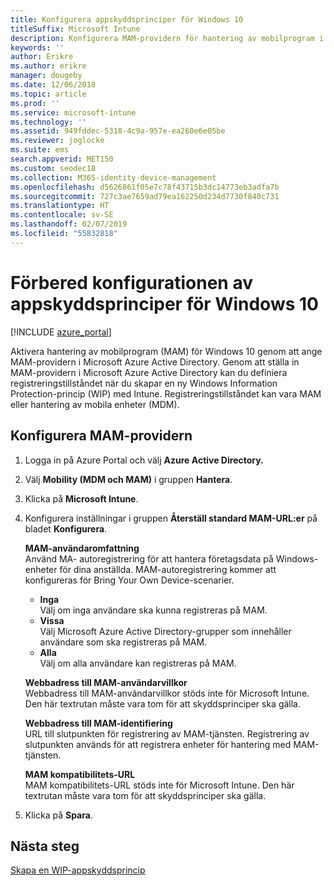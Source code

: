 ```yaml
---
title: Konfigurera appskyddsprinciper för Windows 10
titleSuffix: Microsoft Intune
description: Konfigurera MAM-providern för hantering av mobilprogram i Azure AD.
keywords: ''
author: Erikre
ms.author: erikre
manager: dougeby
ms.date: 12/06/2018
ms.topic: article
ms.prod: ''
ms.service: microsoft-intune
ms.technology: ''
ms.assetid: 949fddec-5318-4c9a-957e-ea260e6e05be
ms.reviewer: joglocke
ms.suite: ems
search.appverid: MET150
ms.custom: seodec18
ms.collection: M365-identity-device-management
ms.openlocfilehash: d5626861f05e7c78f43715b3dc14773eb3adfa7b
ms.sourcegitcommit: 727c3ae7659ad79ea162250d234d7730f840c731
ms.translationtype: HT
ms.contentlocale: sv-SE
ms.lasthandoff: 02/07/2019
ms.locfileid: "55832818"
---
```

# <a name="get-ready-to-configure-app-protection-policies-for-windows-10"></a>Förbered konfigurationen av appskyddsprinciper för Windows 10 

[!INCLUDE [azure_portal](./includes/azure_portal.md)]

Aktivera hantering av mobilprogram (MAM) för Windows 10 genom att ange MAM-providern i Microsoft Azure Active Directory. Genom att ställa in MAM-providern i Microsoft Azure Active Directory kan du definiera registreringstillståndet när du skapar en ny Windows Information Protection-princip (WIP) med Intune. Registreringstillståndet kan vara MAM eller hantering av mobila enheter (MDM).

## <a name="to-configure-the-mam-provider"></a>Konfigurera MAM-providern

1. Logga in på Azure Portal och välj **Azure Active Directory.**

2. Välj **Mobility (MDM och MAM)** i gruppen **Hantera**.

3. Klicka på **Microsoft Intune**.

4. Konfigurera inställningar i gruppen **Återställ standard MAM-URL:er** på bladet **Konfigurera**.

   **MAM-användaromfattning**  
   Använd MA- autoregistrering för att hantera företagsdata på Windows-enheter för dina anställda. MAM-autoregistrering kommer att konfigureras för Bring Your Own Device-scenarier.<ul><li>**Inga**<br>Välj om inga användare ska kunna registreras på MAM.</li><li>**Vissa**<br>Välj Microsoft Azure Active Directory-grupper som innehåller användare som ska registreras på MAM.</li><li>**Alla**<br>Välj om alla användare kan registreras på MAM.</li></ul>

   **Webbadress till MAM-användarvillkor**  
   Webbadress till MAM-användarvillkor stöds inte för Microsoft Intune. Den här textrutan måste vara tom för att skyddsprinciper ska gälla.

   **Webbadress till MAM-identifiering**  
   URL till slutpunkten för registrering av MAM-tjänsten. Registrering av slutpunkten används för att registrera enheter för hantering med MAM-tjänsten.

   **MAM kompatibilitets-URL**  
   MAM kompatibilitets-URL stöds inte för Microsoft Intune. Den här textrutan måste vara tom för att skyddsprinciper ska gälla. 

5.  Klicka på **Spara**.

## <a name="next-steps"></a>Nästa steg

[Skapa en WIP-appskyddsprincip](windows-information-protection-policy-create.md)
